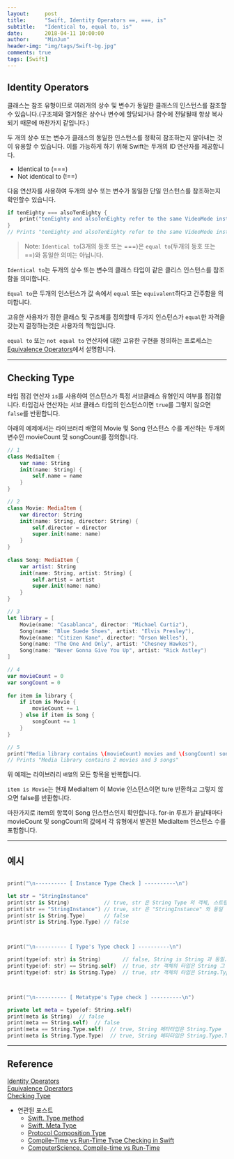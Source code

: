 ```yaml
---
layout:     post
title:      "Swift, Identity Operators ==, ===, is"
subtitle:   "Identical to, equal to, is"
date:       2018-04-11 10:00:00
author:     "MinJun"
header-img: "img/tags/Swift-bg.jpg"
comments: true 
tags: [Swift]
---
```


## Identity Operators

클래스는 참조 유형이므로 여러개의 상수 및 변수가 동일한 클래스의 인스턴스를 참조할수 있습니다.(구조체와 열거형은 상수나 변수에 할당되거나 함수에 전달될때 항상 복사되기 때문에 마찬가지 같입니다.)

두 개의 상수 또는 변수가 클래스의 동일한 인스턴스를 정확히 참조하는지 알아내는 것이 유용할 수 있습니다. 이를 가능하게 하기 위해 Swift는 두개의 ID 연산자를 제공합니다. 

- Identical to (===)
- Not identical to (!==)

다음 연산자를 사용하여 두개의 상수 또는 변수가 동일한 단일 인스턴스를 참조하는지 확인할수 있습니다.

```swift
if tenEighty === alsoTenEighty {
    print("tenEighty and alsoTenEighty refer to the same VideoMode instance.")
}
// Prints "tenEighty and alsoTenEighty refer to the same VideoMode instance."
```

> Note: `Identical to`(3개의 등호 또는 ===)은 `equal to`(두개의 등호 또는 ==)와 동일한 의미는 아닙니다.


`Identical to`는 두개의 상수 또는 변수의 클래스 타입이 같은 클리스 인스턴스를 참조함을 의미합니다. 


`Equal to`은 두개의 인스턴스가 값 속에서 `equal` 또는 `equivalent`하다고 간주함을 의미합니다.

고유한 사용자가 정한 클래스 및 구조체를 정의할때 두가지 인스턴스가 `equal`한 자격을 갖는지 결정하는것은 사용자의 책임입니다. 

`equal to` 또는 `not equal to` 연산자에 대한 고유한 구현을 정의하는 프로세스는 [Equivalence Operators](https://developer.apple.com/library/content/documentation/Swift/Conceptual/Swift_Programming_Language/AdvancedOperators.html#//apple_ref/doc/uid/TP40014097-CH27-ID45)에서 설명합니다.

---

## Checking Type 

타입 점검 연산자 `is`를 사용하여 인스턴스가 특정 서브클래스 유형인지 여부를 점검합니다. 타입검사 연산자는 서브 클래스 타입의 인스턴스이면 `true`를 그렇지 않으면 `false`를 반환합니다. 

아래의 예제에서는 라이브러리 배열의 Movie 및 Song 인스턴스 수를 계산하는 두개의 변수인 movieCount 및 songCount를 정의합니다. 

```swift
// 1
class MediaItem {
    var name: String
    init(name: String) {
        self.name = name
    }
}

// 2
class Movie: MediaItem {
    var director: String
    init(name: String, director: String) {
        self.director = director
        super.init(name: name)
    }
}
 
class Song: MediaItem {
    var artist: String
    init(name: String, artist: String) {
        self.artist = artist
        super.init(name: name)
    }
}

// 3
let library = [
    Movie(name: "Casablanca", director: "Michael Curtiz"),
    Song(name: "Blue Suede Shoes", artist: "Elvis Presley"),
    Movie(name: "Citizen Kane", director: "Orson Welles"),
    Song(name: "The One And Only", artist: "Chesney Hawkes"),
    Song(name: "Never Gonna Give You Up", artist: "Rick Astley")
]

// 4
var movieCount = 0
var songCount = 0
 
for item in library {
    if item is Movie {
        movieCount += 1
    } else if item is Song {
        songCount += 1
    }
}

// 5 
print("Media library contains \(movieCount) movies and \(songCount) songs")
// Prints "Media library contains 2 movies and 3 songs"
```

위 예제는 라이브러리 `배열`의 모든 항목을 반복합니다. 

`item is Movie`는 현재 MediaItem 이 Movie 인스턴스이면 ture 반환하고 그렇지 않으면 false를 반환합니다. 

마찬가지로 item의 항목이 Song 인스턴스인지 확인합니다. for-in 루프가 끝날때마다 movieCount 및 songCount의 값에서 각 유형에서 발견된 MediaItem 인스턴스 수를 포함합니다. 

---

## 예시

```swift

print("\n---------- [ Instance Type Check ] ----------\n")

let str = "StringInstance"
print(str is String)           // true, str 은 String Type 의 객체, 스트링의 객체가 맞으면 참트루
print(str == "StringInstance") // true, str 은 "StringInstance" 와 동일
print(str is String.Type)      // false
print(str is String.Type.Type) // false



print("\n---------- [ Type's Type check ] ----------\n")

print(type(of: str) is String)       // false, String is String 과 동일.. 그니까 String == String.Type을 물어본거
print(type(of: str) == String.self)  // true, str 객체의 타입은 String 그 자체, String.Type == String.Type
print(type(of: str) is String.Type)  // true, str 객체의 타입은 String.Type 의 객체 String의 타입 == String.type



print("\n---------- [ Metatype's Type check ] ----------\n")

private let meta = type(of: String.self)
print(meta is String)  // false
print(meta == String.self)  // false
print(meta == String.Type.self)  // true, String 메타타입은 String.Type
print(meta is String.Type.Type)  // true, String 메타타입은 String.Type.Type 의 객체
```

---

## Reference

[Identity Operators](https://developer.apple.com/library/content/documentation/Swift/Conceptual/Swift_Programming_Language/ClassesAndStructures.html#//apple_ref/doc/uid/TP40014097-CH13-ID82) <br>
[Equivalence Operators](https://developer.apple.com/library/content/documentation/Swift/Conceptual/Swift_Programming_Language/AdvancedOperators.html#//apple_ref/doc/uid/TP40014097-CH27-ID45)<br>
[Checking Type](https://developer.apple.com/library/content/documentation/Swift/Conceptual/Swift_Programming_Language/TypeCasting.html#//apple_ref/doc/uid/TP40014097-CH22-ID338)

- 연관된 포스트
	- [<U>Swift. Type method</U>](https://devmjun.github.io/blog/Type_Methods)
	- [<U>Swift. Meta Type</U>](https://devmjun.github.io/blog/Meta_Type_Swift)
	- [<U>Protocol Composition Type</U>](https://devmjun.github.io/blog/Protocol_Composition_Type)
	- [<U>Compile-Time vs Run-Time Type Checking in Swift</U>](https://devmjun.github.io/blog/Compile-Time_vs_Run_Time_Type_checking_in_Swift)
	- [<U>ComputerScience. Compile-time vs Run-Time</U>](https://devmjun.github.io/blog/Whats_the_difference_between_run-time_and_compile-time)